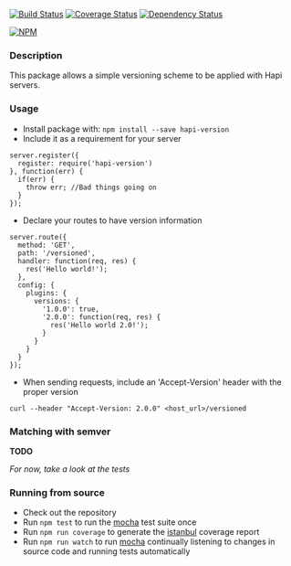 [![Build Status](https://travis-ci.org/corintho/hapi-version.svg?branch=master)](https://travis-ci.org/corintho/hapi-version) [![Coverage Status](https://coveralls.io/repos/corintho/hapi-version/badge.svg?branch=master)](https://coveralls.io/r/corintho/hapi-version?branch=master) [![Dependency Status](https://gemnasium.com/corintho/hapi-version.svg)](https://gemnasium.com/corintho/hapi-version)

[![NPM](https://nodei.co/npm/hapi-version.png)](https://nodei.co/npm/hapi-version/)
### Description

This package allows a simple versioning scheme to be applied with Hapi servers.

### Usage
- Install package with: `npm install --save hapi-version`
- Include it as a requirement for your server
```
server.register({
  register: require('hapi-version')
}, function(err) {
  if(err) {
    throw err; //Bad things going on
  }
});
```
- Declare your routes to have version information
```
server.route({
  method: 'GET',
  path: '/versioned',
  handler: function(req, res) {
    res('Hello world!');
  },
  config: {
    plugins: {
      versions: {
        '1.0.0': true,
        '2.0.0': function(req, res) {
          res('Hello world 2.0!');
        }
      }
    }
  }
});
```
- When sending requests, include an 'Accept-Version' header with the proper version
```
curl --header "Accept-Version: 2.0.0" <host_url>/versioned
```


### Matching with semver
**TODO**

*For now, take a look at the tests*


### Running from source
- Check out the repository
- Run `npm test` to run the [mocha](https://www.npmjs.com/package/mocha) test suite once
- Run `npm run coverage` to generate the [istanbul](https://www.npmjs.com/package/istanbul) coverage report
- Run `npm run watch` to run [mocha](https://www.npmjs.com/package/mocha) continually listening to changes in source code and running tests automatically